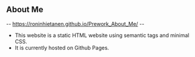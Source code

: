 ## About Me 

-- https://roninhietanen.github.io/Prework_About_Me/ --

* This website is a static HTML website using semantic tags and minimal CSS. 
* It is currently hosted on Github Pages.
